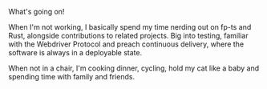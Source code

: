What's going on!

When I'm not working, I basically spend my time nerding out on fp-ts and Rust, alongside contributions to related projects.
Big into testing, familiar with the Webdriver Protocol and preach continuous delivery, where the software is always in a deployable state.

When not in a chair, I'm cooking dinner, cycling, hold my cat like a baby and spending time with family and friends.
